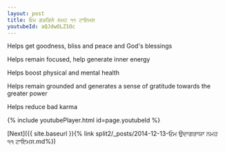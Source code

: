 ```yaml
---
layout: post
title: ਓਮ ਗੜਗਿਨੇ ਨਮਹ ੧੧ ਟਾਇਮਸ
youtubeId: aQJdwOLZ1Oc
---
```

 
 
Helps get goodness, bliss and peace and God's blessings
 
Helps remain focused, help generate inner energy 
 
Helps boost physical and mental health 
 
Helps remain grounded and generates a sense of gratitude towards the greater power 
 
Helps reduce bad karma
 
 
 
 


{% include youtubePlayer.html id=page.youtubeId %}
 
[Next]({{ site.baseurl }}{% link  split2/_posts/2014-12-13-ਓਮ ਉਦਾਗਰਾਯਾ ਨਮਹ ੧੧ ਟਾਇਮਸ.md%})
 
